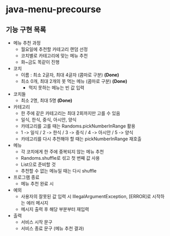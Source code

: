 # java-menu-precourse

## 기능 구현 목록

- 메뉴 추천 과정
    - 월요일에 추천할 카테고리 랜덤 선정
    - 코치별로 카테고리에 맞는 메뉴 추천
    - 화~금도 똑같이 진행
- 코치
    - 이름 : 최소 2글자, 최대 4글자 (콤마로 구분) **(Done)**
    - 최소 0개, 최대 2개의 못 먹는 메뉴 (콤마로 구분) **(Done)**
        - 먹지 못하는 메뉴는 빈 값 입력
- 코치들
    - 최소 2명, 최대 5명 **(Done)**
- 카테고리
    - 한 주에 같은 카테고리는 최대 2회까지만 고를 수 있음
    - 일식, 한식, 중식, 아시안, 양식
    - 카테고리를 고를 때는 Randoms.pickNumberInRange 활용
    - 1 -> 일식 / 2 -> 한식 / 3 -> 중식 / 4 -> 아시안 / 5 -> 양식
    - 카테고리를 다시 추천해야 할 때는 pickNumberInRange 재호출
- 메뉴
    - 각 코치에게 한 주에 중복되지 않는 메뉴 추천
    - Randoms.shuffle로 섞고 첫 번째 값 사용
    - List<String>으로 준비할 것
    - 추천할 수 없는 메뉴일 때는 다시 shuffle
- 프로그램 종료
    - 메뉴 추천 완료 시
- 예외
    - 사용자의 잘못된 값 입력 시 IllegalArgumentException, [ERROR]로 시작하는 에러 메시지
    - 메시지 출력 후 해당 부분부터 재입력
- 출력
    - 서비스 시작 문구
    - 서비스 종료 문구 (메뉴 추천 결과)